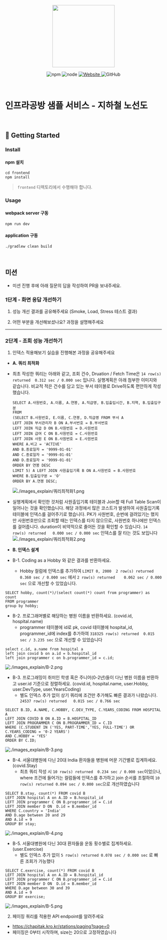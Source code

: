 <p align="center">
    <img width="200px;" src="https://raw.githubusercontent.com/woowacourse/atdd-subway-admin-frontend/master/images/main_logo.png"/>
</p>
<p align="center">
  <img alt="npm" src="https://img.shields.io/badge/npm-%3E%3D%205.5.0-blue">
  <img alt="node" src="https://img.shields.io/badge/node-%3E%3D%209.3.0-blue">
  <a href="https://edu.nextstep.camp/c/R89PYi5H" alt="nextstep atdd">
    <img alt="Website" src="https://img.shields.io/website?url=https%3A%2F%2Fedu.nextstep.camp%2Fc%2FR89PYi5H">
  </a>
  <img alt="GitHub" src="https://img.shields.io/github/license/next-step/atdd-subway-service">
</p>

<br>

# 인프라공방 샘플 서비스 - 지하철 노선도

<br>

## 🚀 Getting Started

### Install
#### npm 설치
```
cd frontend
npm install
```
> `frontend` 디렉토리에서 수행해야 합니다.

### Usage
#### webpack server 구동
```
npm run dev
```
#### application 구동
```
./gradlew clean build
```
<br>

## 미션

* 미션 진행 후에 아래 질문의 답을 작성하여 PR을 보내주세요.

### 1단계 - 화면 응답 개선하기
1. 성능 개선 결과를 공유해주세요 (Smoke, Load, Stress 테스트 결과)

2. 어떤 부분을 개선해보셨나요? 과정을 설명해주세요

---

### 2단계 - 조회 성능 개선하기
1. 인덱스 적용해보기 실습을 진행해본 과정을 공유해주세요
- **A. 쿼리 최적화**
- 최초 작성한 쿼리는 아래와 같고, 조회 건수, Druation / Fetch Time은 `14 row(s) returned	0.312 sec / 0.000 sec` 입니다. 실행계획은 아래 첨부한 이미지와 같습니다. 비교적 적은 건수를 담고 있는 부서 테이블로 Drive하도록 편안하게 작성했습니다.

    ```
    SELECT A.사원번호, A.이름, A.연봉, A.직급명, B.입출입시간, B.지역, B.입출입구분
    FROM
    (SELECT B.사원번호, E.이름, C.연봉, D.직급명 FROM 부서 A
    LEFT JOIN 부서관리자 B ON A.부서번호 = B.부서번호
    LEFT JOIN 직급 D ON B.사원번호 = D.사원번호
    LEFT JOIN 급여 C ON B.사원번호 = C.사원번호
    LEFT JOIN 사원 E ON B.사원번호 = E.사원번호
    WHERE A.비고 = 'ACTIVE'
    AND B.종료일자 = '9999-01-01'
    AND C.종료일자 = '9999-01-01'
    AND D.종료일자 = '9999-01-01'
    ORDER BY 연봉 DESC
    LIMIT 5) A LEFT JOIN 사원출입기록 B ON A.사원번호 = B.사원번호
    WHERE B.입출입구분 = 'O'
    ORDER BY A.연봉 DESC;
    ```
  ![./images_explain/쿼리최적화1.png](./images_explain/쿼리최적화1.png)
- 실행계획에서 확인한 것처럼 사원출입기록 테이블과 Join할 때 Full Table Scan이 일어나는 것을 확인했습니다. 해당 과정에서 많은 코스트가 발생하여 사원출입기록 테이블에 인덱스를 걸어주기로 했습니다. PK가 사원번호, 순번에 걸려있기는 했지만 사원번호만으로 조회할 때는 인덱스를 타지 않으므로, 사원번호 하나에만 인덱스를 걸어줍니다. duration이 비약적으로 줄어든 것을 확인할 수 있습니다. `14 row(s) returned	0.000 sec / 0.000 sec` 인덱스를 잘 타는 것도 보입니다
  ![./images_explain/쿼리최적화2.png](./images_explain/쿼리최적화2.png)

- **B. 인덱스 설계**

- B-1. Coding as a Hobby 와 같은 결과를 반환하세요.
  - Hobby 컬럼에 인덱스를 추가하여 `LIMIT 0, 2000	2 row(s) returned	0.360 sec / 0.000 sec` 에서 `2 row(s) returned	0.062 sec / 0.000 sec` 으로 개선할 수 있었습니다.
```
SELECT hobby, count(*)/(select count(*) count from programmer) as count
FROM programmer 
group by hobby;
```
- B-2. 프로그래머별로 해당하는 병원 이름을 반환하세요. (covid.id, hospital.name)
  - programmer 테이블에 id로 pk, covid 테이블에 hospital_id, programmer_id에 index를 추가하여 `318325 row(s) returned	0.015 sec / 3.235 sec` 으로 개선할 수 있었습니다
```
select c.id, a.name from hospital a 
left join covid b on a.id = b.hospital_id
left join programmer c on b.programmer_id = c.id;
```
  ![./images_explain/B-2.png](./images_explain/B-2.png)
- B-3. 프로그래밍이 취미인 학생 혹은 주니어(0-2년)들이 다닌 병원 이름을 반환하고 user.id 기준으로 정렬하세요. (covid.id, hospital.name, user.Hobby, user.DevType, user.YearsCoding)
  - 별도 인덱스 추가 없이 상기 쿼리에 조건만 추가해도 빠른 결과가 나왔습니다. `24537 row(s) returned	0.015 sec / 0.766 sec`
```
SELECT B.ID, A.NAME, C.HOBBY, C.DEV_TYPE, C.YEARS_CODING FROM HOSPITAL A 
LEFT JOIN COVID B ON A.ID = B.HOSPITAL_ID
LEFT JOIN PROGRAMMER C ON B.PROGRAMMER_ID = C.ID
WHERE (C.STUDENT IN ('YES, PART-TIME','YES, FULL-TIME') OR C.YEARS_CODING = '0-2 YEARS')
AND C.HOBBY = 'YES'
ORDER BY C.ID;
```
  ![./images_explain/B-3.png](./images_explain/B-3.png)
- B-4. 서울대병원에 다닌 20대 India 환자들을 병원에 머문 기간별로 집계하세요. (covid.Stay)
  - 최초 쿼리 작성 시 `10 row(s) returned	0.234 sec / 0.000 sec`이었으나, where 조건에 들어가는 컬럼들에 인덱스를 추가하고 join 순서를 조절하여 `10 row(s) returned	0.094 sec / 0.000 sec`으로 개선하였습니다
```
SELECT B.stay, count(*) FROM covid B
LEFT JOIN hospital A on A.ID = B.hospital_id
LEFT JOIN programmer C ON B.programmer_id = C.id
LEFT JOIN member D ON  D.id = B.member_id
WHERE C.country = 'India'
AND D.age between 20 and 29
AND A.id = 9
GROUP BY stay;
```
  ![./images_explain/B-4.png](./images_explain/B-4.png)
- B-5. 서울대병원에 다닌 30대 환자들을 운동 횟수별로 집계하세요. (user.Exercise)
  - 별도 인덱스 추가 없이 `5 row(s) returned	0.078 sec / 0.000 sec` 로 빠른 조회가 가능했다 
```
SELECT C.exercise, count(*) FROM covid B
LEFT JOIN hospital A on A.ID = B.hospital_id
LEFT JOIN programmer C ON B.programmer_id = C.id
LEFT JOIN member D ON  D.id = B.member_id
WHERE D.age between 30 and 39
AND A.id = 9
GROUP BY exercise;
```
  ![./images_explain/B-5.png](./images_explain/B-5.png)

2. 페이징 쿼리를 적용한 API endpoint를 알려주세요
- https://chapitak.kro.kr/stations/paging?page=0
- 페이징은 0부터 시작하며, size는 20으로 고정하였습니다 
